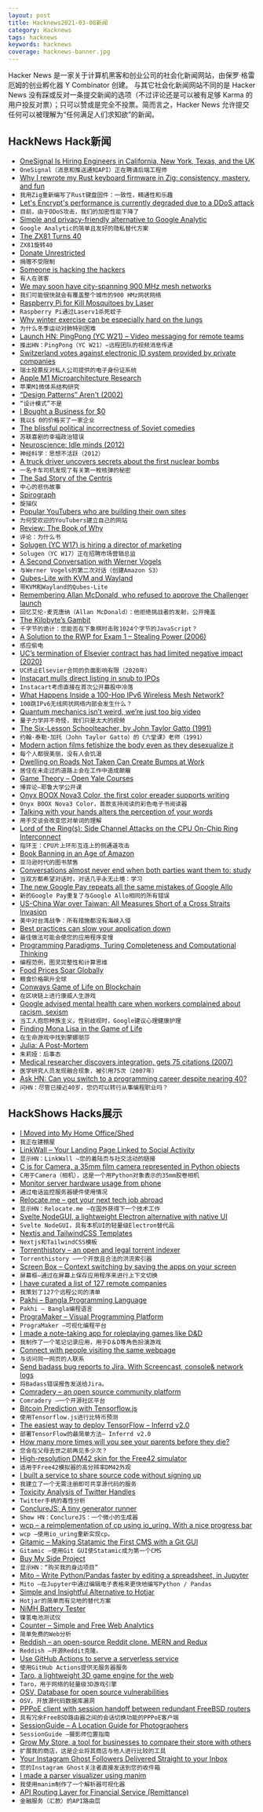 ```yaml
---
layout: post
title: Hacknews2021-03-08新闻
category: Hacknews
tags: hacknews
keywords: hacknews
coverage: hacknews-banner.jpg
---
```


Hacker News 是一家关于计算机黑客和创业公司的社会化新闻网站，由保罗·格雷厄姆的创业孵化器 Y Combinator 创建。
与其它社会化新闻网站不同的是 Hacker News 没有踩或反对一条提交新闻的选项（不过评论还是可以被有足够 Karma 的用户投反对票）；只可以赞或是完全不投票。简而言之，Hacker News 允许提交任何可以被理解为“任何满足人们求知欲”的新闻。

## HackNews Hack新闻


- [OneSignal Is Hiring Engineers in California, New York, Texas, and the UK](https://onesignal.com/careers)
- `OneSignal（消息和推送通知API）正在聘请后端工程师`
- [Why I rewrote my Rust keyboard firmware in Zig: consistency, mastery, and fun](https://kevinlynagh.com/rust-zig/)
- `我用Zig重新编写了Rust键盘固件：一致性，精通性和乐趣`
- [Let's Encrypt's performance is currently degraded due to a DDoS attack](https://letsencrypt.status.io/pages/incident/55957a99e800baa4470002da/6044830be2838505358d3108)
- `目前，由于DDoS攻击，我们的加密性能下降了`
- [Simple and privacy-friendly alternative to Google Analytic](https://github.com/plausible/analytics)
- `Google Analytic的简单且友好的隐私替代方案`
- [The ZX81 Turns 40](https://www.theregister.com/2021/03/05/zx81_at_40/)
- `ZX81旋转40`
- [Donate Unrestricted](http://paulgraham.com/donate.html)
- `捐赠不受限制`
- [Someone is hacking the hackers](https://gizmodo.com/someone-is-hacking-the-hackers-1846406428)
- `有人在骇客`
- [We may soon have city-spanning 900 MHz mesh networks](https://cheapskatesguide.org/articles/900mhz-mesh.html)
- `我们可能很快就会有覆盖整个城市的900 HMz网状网络`
- [Raspberry Pi for Kill Mosquitoes by Laser](https://www.preprints.org/manuscript/202101.0412/v1)
- `Raspberry Pi通过Laserv1杀死蚊子`
- [Why winter exercise can be especially hard on the lungs](https://www.cbc.ca/news/canada/winter-exercise-lungs-1.5936703)
- `为什么冬季运动对肺特别困难`
- [Launch HN: PingPong (YC W21) – Video messaging for remote teams](item?id=26377761)
- `推出HN：PingPong（YC W21）–远程团队的视频消息传递`
- [Switzerland votes against electronic ID system provided by private companies](https://www.swissinfo.ch/eng/digital-identity-scheme-faces-scepticism-around-data-privacy/46399636)
- `瑞士投票反对私人公司提供的电子身份证系统`
- [Apple M1 Microarchitecture Research](https://dougallj.github.io/applecpu/firestorm.html)
- `苹果M1微体系结构研究`
- [“Design Patterns” Aren't (2002)](http://perl.plover.com/yak/design/)
- `“设计模式”不是`
- [I Bought a Business for $0](https://every.to/superorganizers/how-i-bought-a-business-for-0)
- `我以$ 0的价格买了一家企业`
- [The blissful political incorrectness of Soviet comedies](https://thecritic.co.uk/the-blissful-political-incorrectness-of-soviet-comedies/)
- `苏联喜剧的幸福政治错误`
- [Neuroscience: Idle minds (2012)](https://www.nature.com/news/neuroscience-idle-minds-1.11440)
- `神经科学：思想不活跃（2012）`
- [A truck driver uncovers secrets about the first nuclear bombs](https://www.newyorker.com/magazine/2008/12/15/atomic-john)
- `一名卡车司机发现了有关第一枚核弹的秘密`
- [The Sad Story of the Centris](https://512pixels.net/2021/03/the-sad-story-of-the-centris/)
- `中心的悲伤故事`
- [Spirograph](https://en.wikipedia.org/wiki/Spirograph)
- `旋描仪`
- [Popular YouTubers who are building their own sites](https://www.bbc.com/news/technology-55349255)
- `为何受欢迎的YouTubers建立自己的网站`
- [Review: The Book of Why](https://tachy.org/posts/book-of-why/)
- `评论：为什么书`
- [Solugen (YC W17) is hiring a director of marketing](https://www.workatastartup.com/jobs/42586)
- `Solugen（YC W17）正在招聘市场营销总监`
- [A Second Conversation with Werner Vogels](https://cacm.acm.org/magazines/2021/3/250706-a-second-conversation-with-werner-vogels/fulltext)
- `与Werner Vogels的第二次对话（创建Amazon S3）`
- [Qubes-Lite with KVM and Wayland](https://roscidus.com/blog/blog/2021/03/07/qubes-lite-with-kvm-and-wayland/)
- `带KVM和Wayland的Qubes-Lite`
- [Remembering Allan McDonald, who refused to approve the Challenger launch](https://text.npr.org/974534021)
- `回忆艾伦·麦克唐纳（Allan McDonald）：他拒绝挑战者的发射，公开掩盖`
- [The Kilobyte’s Gambit](https://vole.wtf/kilobytes-gambit/)
- `千字节的诡计：您能否在下象棋时击败1024个字节的JavaScript？`
- [A Solution to the RWP for Exam 1 – Stealing Power (2006)](https://users.physics.unc.edu/~deardorf/phys25/rwp/exam1rwpsolution.html)
- `感应偷电`
- [UC’s termination of Elsevier contract has had limited negative impact (2020)](https://dailybruin.com/2020/02/27/ucs-termination-of-elsevier-contract-has-had-limited-negative-impact)
- `UC终止Elsevier合同的负面影响有限（2020年）`
- [Instacart mulls direct listing in snub to IPOs](https://www.reuters.com/article/us-instacart-directlisting-exclusive-idUSKBN2AX13F)
- `Instacart考虑直接在首次公开募股中冷落`
- [What Happens Inside a 100-Hop IPv6 Wireless Mesh Network?](https://www.thingsquare.com/blog/articles/100-hops-ipv6-mesh/)
- `100跳IPv6无线网状网络内部会发生什么？`
- [Quantum mechanics isn’t weird, we’re just too big video](https://www.youtube.com/watch?v=q1O11kP6x1k)
- `量子力学并不奇怪，我们只是太大的视频`
- [The Six-Lesson Schoolteacher, by John Taylor Gatto (1991)](https://www.cantrip.org/gatto.html)
- `约翰·泰勒·加托（John Taylor Gatto）的《六堂课》老师（1991）`
- [Modern action films fetishize the body even as they desexualize it](https://bloodknife.com/everyone-beautiful-no-one-horny/)
- `每个人都很美丽，没有人会饥渴`
- [Dwelling on Roads Not Taken Can Create Bumps at Work](https://journals.aom.org/doi/full/10.5465/amj.2019.0746.summary)
- `居住在未走过的道路上会在工作中造成颠簸`
- [Game Theory – Open Yale Courses](https://oyc.yale.edu/economics/econ-159)
- `博弈论–耶鲁大学公开课`
- [Onyx BOOX Nova3 Color, the first color ereader supports writing](https://www.boox.com/nova3color/)
- `Onyx BOOX Nova3 Color，首款支持阅读的彩色电子书阅读器`
- [Talking with your hands alters the perception of your words](https://bigthink.com/surprising-science/talking-with-your-hands)
- `用手交谈会改变您对单词的理解`
- [Lord of the Ring(s): Side Channel Attacks on the CPU On-Chip Ring Interconnect](https://arxiv.org/abs/2103.03443)
- `指环王：CPU片上环形互连上的侧通道攻击`
- [Book Banning in an Age of Amazon](https://abigailshrier.substack.com/p/book-banning-in-an-age-of-amazon)
- `亚马逊时代的图书禁售`
- [Conversations almost never end when both parties want them to: study](https://www.scientificamerican.com/article/people-literally-dont-know-when-to-shut-up-or-keep-talking-science-confirms/)
- `当双方都希望对话时，对话几乎永无止境：学习`
- [The new Google Pay repeats all the same mistakes of Google Allo](https://arstechnica.com/?p=1747061)
- `新的Google Pay重复了与Google Allo相同的所有错误`
- [US-China War over Taiwan: All Measures Short of a Cross Straits Invasion](https://scholars-stage.blogspot.com/2021/03/all-measures-short-of-cross-straits.html)
- `美中对台湾战争：所有措施都没有海峡入侵`
- [Best practices can slow your application down](https://stackoverflow.blog/2021/03/03/best-practices-can-slow-your-application-down/?cb=1&_ga=2.145693744.523477250.1614802183-1247573525.1613934766)
- `最佳做法可能会使您的应用程序变慢`
- [Programming Paradigms, Turing Completeness and Computational Thinking](https://programming-journal.org/2020/4/4/)
- `编程范例，图灵完整性和计算思维`
- [Food Prices Soar Globally](https://www.bloomberg.com/news/articles/2021-03-01/inflation-2021-malnutrition-and-hunger-fears-rise-as-food-prices-soar-globally)
- `粮食价格飙升全球`
- [Conways Game of Life on Blockchain](https://github.com/nialloc/GameOfLife)
- `在区块链上进行康威人生游戏`
- [Google advised mental health care when workers complained about racism, sexism](https://www.nbcnews.com/tech/tech-news/google-advised-mental-health-care-when-workers-complained-about-racism-n1259728)
- `当工人抱怨种族主义，性别歧视时，Google建议心理健康护理`
- [Finding Mona Lisa in the Game of Life](http://avinayak.github.io/algorithms/programming/2021/02/19/finding-mona-lisa-in-the-game-of-life.html)
- `在生命游戏中找到蒙娜丽莎`
- [Julia: A Post-Mortem](https://chrisvoncsefalvay.com/2021/03/07/julia-a-post-mortem/)
- `朱莉娅：后事态`
- [Medical researcher discovers integration, gets 75 citations (2007)](https://fliptomato.wordpress.com/2007/03/19/medical-researcher-discovers-integration-gets-75-citations/)
- `医学研究人员发现融合现象，被引用75次（2007年）`
- [Ask HN: Can you switch to a programming career despite nearing 40?](item?id=26383366)
- `问HN：尽管已接近40岁，您仍可以转行从事编程职业吗？`


## HackShows Hacks展示

- [ I Moved into My Home Office/Shed](https://aaronfrancis.com/shedquarters)
- `我正在建棚屋`
- [ LinkWall – Your Landing Page Linked to Social Activity](https://linkwall.me)
- `显示HN：LinkWall –您的着陆页与社交活动的链接`
- [ C is for Camera, a 35mm film camera represented in Python objects](https://github.com/evildmp/C-is-for-Camera)
- `C用于Camera（相机），这是一个用Python对象表示的35mm胶卷相机`
- [ Monitor server hardware usage from phone](https://github.com/lab-ml/labml/blob/master/guides/hardware_monitoring.md)
- `通过电话监控服务器硬件使用情况`
- [ Relocate.me – get your next tech job abroad](https://relocate.me)
- `显示HN：Relocate.me –在国外获得下一个技术工作`
- [ Svelte NodeGUI, a lightweight Electron alternative with native UI](https://github.com/nodegui/svelte-nodegui)
- `Svelte NodeGUI，具有本机UI的轻量级Electron替代品`
- [ Nextjs and TailwindCSS Templates](https://nextails.com/)
- `Nextjs和TailwindCSS模板`
- [ Torrenthistory – an open and legal torrent indexer](https://torrenthistory.org/)
- `Torrenthistory –一个开放且合法的洪流索引器`
- [ Screen Box – Context switching by saving the apps on your screen](https://screenbox.app)
- `屏幕框–通过在屏幕上保存应用程序来进行上下文切换`
- [ I have curated a list of 127 remote companies](item?id=26367279)
- `我策划了127个远程公司的清单`
- [ Pakhi – Bangla Programming Language](https://github.com/Shafin098/pakhi-bhasha)
- `Pakhi – Bangla编程语言`
- [ PrograMaker – Visual Programming Platform](https://programaker.com/about)
- `PrograMaker –可视化编程平台`
- [ I made a note-taking app for roleplaying games like D&D](https://www.critical-notes.com)
- `我制作了一个笔记记录应用，用于D＆D等角色扮演游戏`
- [ Connect with people visiting the same webpage](https://chrome.google.com/webstore/detail/anywyse/gfohefaikkfjlddgdigfpjhijljmneik)
- `与访问同一网页的人联系`
- [ Send badass bug reports to Jira. With Screencast, console& network logs](https://disbug.io/?ref=hn)
- `将Badass错误报告发送给Jira。`
- [ Comradery – an open source community platform](https://comradery.com/)
- `Comradery –一个开源社区平台`
- [ Bitcoin Prediction with Tensorflow.js](https://bitcoinpredict.ai/)
- `使用Tensorflow.js进行比特币预测`
- [ The easiest way to deploy TensorFlow – Inferrd v2.0](https://inferrd.com/#v2)
- `部署TensorFlow的最简单方法– Inferrd v2.0`
- [ How many more times will you see your parents before they die?](https://parents.surge.sh/)
- `您会在父母去世之前再见多少次？`
- [ High-resolution DM42 skin for the Free42 simulator](https://github.com/StreakyCobra/dm42-skin)
- `适用于Free42模拟器的高分辨率DM42外观`
- [ I built a service to share source code without signing up](https://harigami.net)
- `我建立了一个无需注册即可共享源代码的服务`
- [ Toxicity Analysis of Twitter Handles](https://twictator.herokuapp.com/)
- `Twitter手柄的毒性分析`
- [ ConclureJS: A tiny generator runner](https://github.com/dmaevsky/conclure)
- `Show HN：ConclureJS：一个微小的生成器`
- [ wcp – a reimplementation of cp using io_uring. With a nice progress bar](https://wheybags.com/blog/wcp.html)
- `wcp –使用io_uring重新实现cp。`
- [ Gitamic – Making Statamic the First CMS with a Git GUI](https://statamic.com/addons/simonhamp/gitamic)
- `Gitamic –使用Git GUI使Statamic成为第一个CMS`
- [ Buy My Side Project](https://buymysideproject.com)
- `显示HN：“购买我的身边项目”`
- [ Mito – Write Python/Pandas faster by editing a spreadsheet, in Jupyter](https://trymito.io/launch)
- `Mito –在Jupyter中通过编辑电子表格来更快地编写Python / Pandas`
- [ Simple and Insightful Alternative to Hotjar](http://hockeystack.com/)
- `Hotjar的简单而有见地的替代方案`
- [ NiMH Battery Tester](https://github.com/MarkusWandel/battery-tester)
- `镍氢电池测试仪`
- [ Counter – Simple and Free Web Analytics](https://counter.dev/)
- `简单免费的Web分析`
- [ Reddish – an open-source Reddit clone. MERN and Redux](https://github.com/amand33p/reddish-mern)
- `Reddish –开源Reddit克隆。 `
- [ Use GitHub Actions to serve a serverless service](https://github.com/gitx-io/ActionServerless)
- `使用GitHub Actions提供无服务器服务`
- [ Taro, a lightweight 3D game engine for the web](https://github.com/Cloud9c/taro)
- `Taro，用于网络的轻量级3D游戏引擎`
- [ OSV, Database for open source vulnerabilities](http://osv.dev)
- `OSV，开放源代码数据库漏洞`
- [ PPPoE client with session handoff between redundant FreeBSD routers](https://github.com/russor/ppp_thing)
- `具有冗余FreeBSD路由器之间的会话切换功能的PPPoE客户端`
- [ SessionGuide – A Location Guide for Photographers](https://session.guide)
- `SessionGuide –摄影师位置指南`
- [ Grow My Store, a tool for businesses to compare their store with others](https://growmystore.thinkwithgoogle.com)
- `扩展我的商店，这是企业将其商店与他人进行比较的工具`
- [ Your Instagram Ghost Followers Delivered Straight to your Inbox](https://engagup.com/)
- `您的Instagram Ghost关注者直接发送到您的收件箱`
- [ I made a parser visualizer using manim](https://github.com/ashutoshbsathe/yacv)
- `我使用manim制作了一个解析器可视化器`
- [ API Routing Layer for Financial Service (Remittance)](https://denarii.com/developers)
- `金融服务（汇款）的API路由层`

